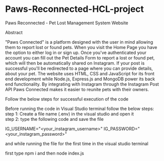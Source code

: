 # Paws-Reconnected-HCL-project
Paws Reconnected - Pet Lost Management System Website

Abstract

"Paws Connected" is a platform designed with the user in mind allowing them to report lost or found pets. 
When you visit the Home Page you have the option to either log in or sign up. 
Once you've authenticated your account you can fill out the Pet Details Form to report a lost or found pet, which will then be automatically shared on Instagram. 
If your post is successful you'll be redirected to a page where you can provide details, about your pet. 
The website uses HTML, CSS and JavaScript for its front end development while Node.js, Express.js and MongoDB power its back end functionality. 
By integrating with Instagram through the Instagram Post API Paws Connected makes it easier to reunite pets with their owners.

Follow the below steps for successful execution of the code

Before running the code in Visual Studio terminal follow the below steps:
step 1: Create a file name (.env) in the visual studio and open it  
step 2: type the following code and save the file

IG_USERNAME="<your_instagram_username>"
IG_PASSWORD="<your_instagram_password>"

and while running the file for the first time in the visual studio terminal 

first type npm i and then node index.js


